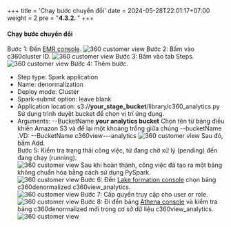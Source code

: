 +++
title = 'Chạy bước chuyển đổi'
date = 2024-05-28T22:01:17+07:00
weight = 2
pre = "<b>4.3.2. </b>"
+++

#### Chạy bước chuyển đổi

Bước 1: Đến [EMR console](https://us-west-2.console.aws.amazon.com/elasticmapreduce/home?region=us-west-2).
![360 customer view](https://vuha7394.github.io/workshop-aws2/images/assets/144.png) 
Bước 2: Bấm vào c360cluster ID.
![360 customer view](https://vuha7394.github.io/workshop-aws2/images/assets/145.png) 
Bước 3: Bấm vào tab Steps.  
![360 customer view](https://vuha7394.github.io/workshop-aws2/images/assets/146.png) 
Bước 4: Thêm bước.  
+ Step type: Spark application
+ Name: denormalization
+ Deploy mode: Cluster
+ Spark-submit option: leave blank
+ Application location: s3://**your_stage_bucket**/library/c360_analytics.py  
Sử dụng trình duyệt bucket để chọn vị trí ứng dụng.  
+ Arguments: --BucketName **your analytics bucket** Chọn tên từ bảng điều khiển Amazon S3 và để lại một khoảng trống giữa chúng --bucketName .VD: --BucketName c360view---analytics
![360 customer view](https://vuha7394.github.io/workshop-aws2/images/assets/147.png) 
Sau đó, bấm Add.  
Bước 5: Kiểm tra trạng thái công việc, từ đang chờ xử lý (pending) đến đang chạy (running).  
![360 customer view](https://vuha7394.github.io/workshop-aws2/images/assets/148.png) 
Sau khi hoàn thành, công việc đã tạo ra một bảng không chuẩn hóa bằng cách sử dụng PySpark.  
![360 customer view](https://vuha7394.github.io/workshop-aws2/images/assets/149.png) 
Bước 6: Đến [Lake formation console](https://us-west-2.console.aws.amazon.com/lakeformation/home?region=us-west-2#tables) chọn bảng c360denormalized c360view_analytics.  
![360 customer view](https://vuha7394.github.io/workshop-aws2/images/assets/150.png) 
Bước 7: Cấp quyền truy cập cho user or role.
![360 customer view](https://vuha7394.github.io/workshop-aws2/images/assets/151.png) 
Bước 8: Đi đến bảng [Athena console](https://us-west-2.console.aws.amazon.com/athena/home?region=us-west-2#query) và kiểm tra bảng c360denormalized mới trong cơ sở dữ liệu c360view_analytics.  
![360 customer view](https://vuha7394.github.io/workshop-aws2/images/assets/152.png) 